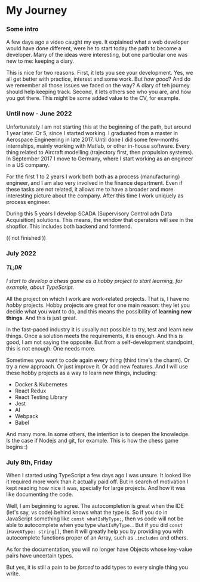 # My Journey

### Some intro

<p>A few days ago a video caught my eye. It explained what a web developer would have done different, were he to start today the path to become a developer. Many of the ideas were interesting, but one particular one was new to me: keeping a diary.</p>

<p>This is nice for two reasons. First, it lets you see your development. Yes, we all get better with practice, interest and some work. But <i>how good</i>? And do we remember all those issues we faced on the way? A diary of teh journey should help keeping track. Second, it lets others see who you are, and how you got there. This might be some added value to the CV, for example.</p>

### Until now - June 2022

<p>Unfortunately I am not starting this at the beginning of the path, but around 1 year later. Or 5, since I started working. I graduated from a master in Aerospace Engineering in late 2017. Until done I did some few-months internships, mainly working with Matlab, or other in-house software. Every thing related to Aircraft modelling (trajectory first, then propulsion systems). In September 2017 I move to Germany, where I start working as an engineer in a US company.</p>

<p>For the first 1 to 2 years I work both both as a process (manufacturing) engineer, and I am also very involved in the finance department. Even if these tasks are not related, it allows me to have a broader and more interesting picture about the company. After this time I work uniquely as process engineer.</p>

<p>During this 5 years I develop SCADA (Supervisory Control adn Data Acquisition) solutions. This means, the window that operators will see in the shopflor. This includes both backend and forntend.</p>

(( not finished ))

### July 2022

#### <i>TL;DR</i>

<p><i>I start to develop a chess game as a hobby project to start learning, for example, about TypeScript.</i></p>

<p>All the project on which I work are work-related projects. That is, I have no <i>hobby</i> projects. Hobby projects are great for one main reason: they let you decide what you want to do, and this means the possibility of <b>learning new things</b>. And this is just great.</p>

<p>In the fast-paced industry it is usually not possible to try, test and learn new things. Once a solution meets the requirements, it is enough. And this is good, I am not saying the opposite. But from a self-development standpoint, this is not enough. One needs more.</p>

<p>Sometimes you want to code again every thing (third time's the charm). Or try a new approach. Or just improve it. Or add new features. And I will use these hobby projects as a way to learn new things, including:</p>

<ul>
<li>Docker & Kubernetes</li>
<li>React Redux</li>
<li>React Testing Library</li>
<li>Jest</li>
<li>AI</li>
<li>Webpack</li>
<li>Babel</li>
</ul>

<p>And many more. In some others, the intention is to deepen the knowledge. Is the case if Nodejs and git, for example. This is how the chess game begins :)</p>

### July 8th, Friday

When I started using TypeScript a few days ago I was unsure. It looked like it required more work than it actually paid off. But in search of motivation I kept reading how nice it was, specially for large projects. And how it was like documenting the code.

Well, I am beginning to agree. The autocompletion is great when the IDE (let's say, vs code) behind knows what the type is. So if you do in JavaScript something like `const whatIsMyType;`, then vs code will not be able to autocomplete when you type `whatIsMyType.`. But if you did `const iHaveAType: string[]`, then it will greatly help you by providing you with autocomplete functions proper of an Array, such as `.includes` and others.

As for the documentation, you will no longer have Objects whose key-value pairs have uncertain types.

But yes, it is still a pain to be <i>forced</i> to add types to every single thing you write.
